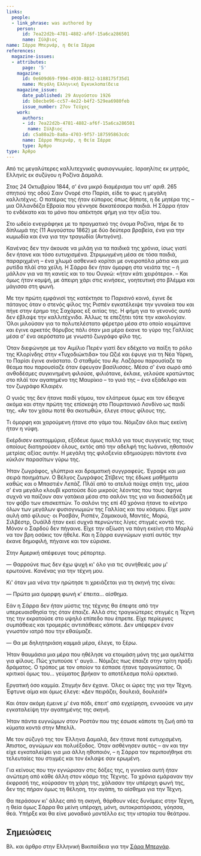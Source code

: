 ```yaml
---
links:
  people:
  - link_phrase: was authored by
    person:
      id: 7ea22d2b-4781-4882-af6f-15a6ca286501
      name: Σύλβιος
name: Σάρρα Μπερνάρ, η Θεία Σάρρα
references:
  magazine-issues:
  - attributes:
      page: '5'
    magazine:
      id: 0e609d69-f994-4930-8812-b188175f35d1
      name: Μεγάλη Ελληνική Εγκυκλοπαίδεια
    magazine_issue:
      date_published: 29 Αυγούστου 1926
      id: b8ecbe96-cc57-4e22-b4f2-529ea6980feb
      issue_number: 27ον Τεύχος
    work:
      authors:
      - id: 7ea22d2b-4781-4882-af6f-15a6ca286501
        name: Σύλβιος
      id: c5a80a2b-8a8a-4703-9f57-187595863cdc
      name: Σάρρα Μπερνάρ, η Θεία Σάρρα
      type: Άρθρο
type: Άρθρο
---
```


<main class="content" itemprop="text">
<p>Από τις μεγαλύτερες καλλιτεχνικές φυσιογνωμίες. Ισραηλίτις εκ μητρός, Ελληνίς εκ συζύγου η Ροζίνα Δαμαλά.</p>

<p>Στας 24 Οκτωβρίου 1844, σ' ένα μικρό διαμέρισμα του υπ' αριθ. 265 σπητιού της οδού Σαιν Ονορέ στο Παρίσι, είδε το φως η
μεγάλη καλλιτέχνις. Ο πατέρας της ήταν εύπορος όπως δήποτε, η δε μητέρα της &ndash; μια Ολλανδέζα Εβραία που γέννησε
δεκατέσσερα παιδιά. Η Σάρρα ήταν το ενδέκατο και το μόνο που απέκτησε φήμη για την αξία του.</p>

<p>Στο ωδείο ενεγράφηκε με το πραγματικό της όνομα Ροζίνα, πήρε δε το δίπλωμά της (11 Αυγούστου 1862) με δύο δεύτερα
βραβεία, ένα για την κωμωδία και ένα για την τραγωδία (Αντιγόνη).</p>

<p>Κανένας δεν την άκουσε να μιλάη για τα παιδικά της χρόνια, ίσως γιατί δεν ήτανε και τόσο ευτυχισμένα. Στριμωγμένη μέσα
σε τόσα παιδιά, παραριχμένη &ndash; ένα χλωμό ασθενικό κορίτσι με ονειροπόλα μάτια και μια ρυτίδα πλάϊ στα χείλη. Η
Σάρρα δεν ήταν όμορφη στα νειάτα της &ndash; ή μάλλον για να πη κανείς και το του Ουγκώ: «ήταν κάτι χειρότερο». &ndash;
Και όμως ήταν κομψή, με άπειρη χάρι στις κινήσεις, γοητευτική στο βλέμμα και μάγισσα στη φωνή.</p>

<p>Με την πρώτη εμφάνισί της κατέκτησε το Παρισινό κοινό, έγινε δε πάταγος όταν ο στενός φίλος της Ρισπέν εγκατέλειψε την
γυναίκα του και πήγε στην έρημο της Σαχάρας εξ αιτίας της. Η φήμη για το γενονός αυτό δεν έβλαψε την καλλιτέχνιδα.
Άλλως τε επεζήτει τότε την κακολογίαν. Όλοι μιλούσαν για το πολυτελέστατο φέρετρο μέσα στο οποίο κοιμώτανε και έγινε
αρκετός θόρυβος πάλι όταν μια μέρα έκανε το γύρο της Γαλλίας μέσα σ' ένα αερόστατο με γνωστό ζωγράφο φίλο της.</p>

<p>Όταν διεφώνησε με τον Αιμίλιο Περέν γιατί δεν εδέχετο να παίξη το ρόλο της Κλορίνδης στην «Τυχοδιώκτιδα» του Ωζιέ και
έφυγε για τη Νέα Υόρκη, το Παρίσι έγινε ανάστατο. Ο σταθμός του Αγ. Λαζάρου παρουσίαζε το θέαμα που παρουσίαζε όταν
έφευγαν βασίλισσες. Μέσα σ' ένα σωρό από ανθοδέσμες συγκινημένη φιλούσε, φιλιότανε, έκλαιε, γελούσε κρατώντας στο πλάϊ
τον αγαπημένο της Μαυρίκιο &ndash; το γυιό της &ndash; ένα εξάδελφο και τον ζωγράφο Κλαιρέν.</p>

<p>Ο γυιός της δεν ήτανε παιδί γάμου, τον ελάτρευε όμως και τον έδειχνε ακόμα και στην πρώτη της επίσκεψη στο Πουριτανικό
Λονδίνο ως παιδί της. «Αν τον χάσω ποτέ θα σκοτωθώ», έλεγε στους φίλους της.</p>

<p>Τι όμορφη και χαρούμενη ήτανε στο γάμο του. Νόμιζαν όλοι πως εκείνη ήταν η νύφη.</p>

<p>Εκέρδισεν εκατομμύρια, εξόδευε όμως πολλά για τους συγγενείς της τους οποίους διατηρούσεν όλους, εκτός από την αδελφή
της Ιωάννα, ηθοποιόν μετρίας αξίας αυτήν. Η μεγάλη της φιλοξενία εδημιούργει πάντοτε ένα κύκλον παρασίτων γύρω της.</p>

<p>Ήταν ζωγράφος, γλύπτρια και δραματική συγγραφεύς. Έγραψε και μια σειρά ποιημάτων. Ο Βέλγος ζωγράφος Στίβενς της έδωκε
μαθήματα καθώς και ο Μπαστιέν Λεπάζ. Πλάϊ από το ατελιά πούχε σπήτι της, μέσα σ' ένα μεγάλο κλουβί κρατούσε δύο μικρούς
λέοντας που τους άφηνε συχνά να παίζουν σαν γατάκια μέσα στο σαλόνι της για να διασκεδάζη με τον φόβο των επισκεπτών. Το
σαλόνι της επί 40 χρόνια ήτανε το κέντρο όλων των μεγάλων φυσιογνωμιών της Γαλλίας και του κόσμου. Είχε μιαν αυλή από
φίλους· οι Ροσβάν, Ρισπέν, Ζαμακουά, Μαντές, Μορώ, Σιλβέστρ, Ουάϊλδ ήταν εκεί συχνά περνώντες λίγες στιγμές κοντά της.
Μόνον ο Σαρδού δεν πήγαινε. Είχε την αξίωση να πάγη εκείνη στο Μαρλύ να τον βρη οσάκις τον ήθελε. Και η Σάρρα ευγνώμων
γιατί αυτός την έκανε δημοφιλή, πήγαινε και τον εύρισκε.</p>

<p>Στην Αμερική απέφευγε τους ρέπορτερ.</p>

<p>&mdash; Θαρρούνε πως δεν έχω ψυχή κι' όλο για τις συνήθειές μου μ' ερωτούνε. Κανένας για την τέχνη μου.</p>

<p>Κι' όταν μια νένα την ηρώτησε τι χρειάζεται για τη σκηνή της είναι:</p>

<p>&mdash; Πρώτα μια όμορφη φωνή κ' έπειτα... αίσθημα.</p>

<p>Εάν η Σάρρα δεν ήταν μύστις της τέχνης θα έπεφτε από την υπερευαισθησία της όταν έπαιζε. Αλλά στις τραγικώτερες στιγμές
η Τέχνη της την εκρατούσε στο υψηλό επίπεδο που έπρεπε. Είχε περίεργες συμπάθειες και τρομερές αντιπάθειες κάποτε. Δεν 
υπέφερεν έναν γνωστόν ιατρό που την εθαύμαζε.</p>

<p>&mdash; Θα με δηλητηριάση καμμιά μέρα, έλεγε, το ξέρω.</p>

<p>Ήταν θαυμάσια μια μέρα που ηθέλησε να ετοιμάση μόνη της μια ομελέττα για φίλους. Πώς χτυπούσε τ' αυγά... Νόμιζες πως
έπαιζε στην τρίτη πράξι δράματος. Ο τρόπος με τον οποίον τα έσπασε ήτανε τραγικώτατος. Οι κριτικοί όμως του... γεύματος
βρήκαν το αποτέλεσμα πολύ ορεκτικό.</p>

<p>Εργατική όσο καμμία. Στιγμήν δεν έχανε. Όλες οι ώρες της για την Τέχνη. Έφτυνε αίμα και όμως έλεγε: «Δεν πειράζει,
δουλειά, δουλειά!»</p>

<p>Και όταν ακόμη έμεινε μ' ένα πόδι, έπειτ' από εγχείρηση, εννοούσε να μην εγκαταλείψη την αγαπημένης της σκηνή.</p>

<p>Ήταν πάντα ευγνώμων στον Ροστάν που της έσωσε κάποτε τη ζωή από τα κύματα κοντά στην Μπελίλ.</p>

<p>Με τον σύζυγό της τον Έλληνα Δαμαλά, δεν ήτανε ποτέ ευτυχισμένη. Άπιστος, αγνώμων και πολυέξοδος. Όταν ασθένησεν αυτός
&ndash; αν και την είχε εγκαταλείψει για μια άλλη ηθοποιόν, &ndash; η Σάρρα τον περιποιήθηκε στι τελευταίες του στιγμές
και τον έκλαψε σαν ερωμένη.</p>

<p>Για κείνους που την εγνώρισαν στις δόξες της, η γυναίκα αυτή ήταν ανώτερη από κάθε άλλη στον κόσμο της Τέχνης. Τα χρόνια
εμάραναν την έκφρασή της, κούρασαν τη χάρη της, χάλασαν την υπέροχη φωνή της, δεν της πήραν όμως τη θέληση, την αγάπη,
το αίσθημα για την Τέχνη.</p>

<p>Θα περάσουν κι' άλλες από τη σκηνή, θάρθουν νέες δυνάμεις στην Τέχνη, η θεία όμως Σάρρα θα μείνη υπέροχη, μόνη,
αυτοκρατόρισσα, γόησσα, θεά. Υπήρξε και θα είνε μοναδικό μοντέλλο εις την ιστορία του θεάτρου.</p>
</main>
<section class="notes">
<h2>Σημειώσεις</h2>

<p>Βλ. και άρθρο στην Ελληνική Βικιπαίδεια για την <a href="https://el.wikipedia.org/wiki/Σάρα_Μπερνάρ">Σάρα Μπερνάρ</a>.</p>
</section>
